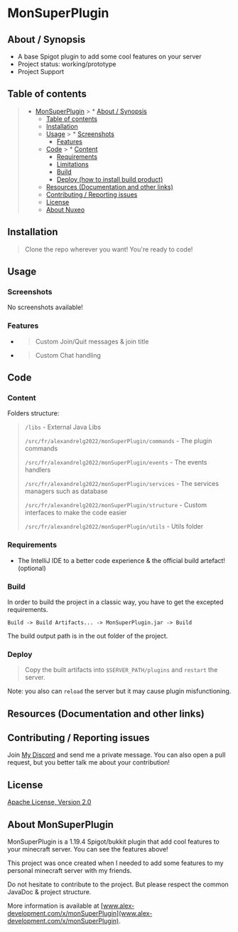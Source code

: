 # MonSuperPlugin

## About / Synopsis

* A base Spigot plugin to add some cool features on your server
* Project status: working/prototype
* Project Support

## Table of contents

> * [MonSuperPlugin](#title--repository-name)
    >   * [About / Synopsis](#about--synopsis)
>   * [Table of contents](#table-of-contents)
>   * [Installation](#installation)
>   * [Usage](#usage)
      >     * [Screenshots](#screenshots)
>     * [Features](#features)
>   * [Code](#code)
      >     * [Content](#content)
>     * [Requirements](#requirements)
>     * [Limitations](#limitations)
>     * [Build](#build)
>     * [Deploy (how to install build product)](#deploy-how-to-install-build-product)
>   * [Resources (Documentation and other links)](#resources-documentation-and-other-links)
>   * [Contributing / Reporting issues](#contributing--reporting-issues)
>   * [License](#license)
>   * [About Nuxeo](#about-nuxeo)

## Installation

> Clone the repo wherever you want! You're ready to code!

## Usage

### Screenshots

No screenshots available!

### Features

- > Custom Join/Quit messages & join title
- > Custom Chat handling

## Code

### Content

Folders structure:
> `/libs` - External Java Libs
> 
> `/src/fr/alexandrelg2022/monSuperPlugin/commands` - The plugin commands
> 
> `/src/fr/alexandrelg2022/monSuperPlugin/events` - The events handlers
> 
> `/src/fr/alexandrelg2022/monSuperPlugin/services` - The services managers such as database
> 
> `/src/fr/alexandrelg2022/monSuperPlugin/structure` - Custom interfaces to make the code easier
>
> `/src/fr/alexandrelg2022/monSuperPlugin/utils` - Utils folder

### Requirements

- The IntelliJ IDE to a better code experience & the official build artefact! (optional)

### Build

In order to build the project in a classic way, you have to get the excepted requirements.

    Build -> Build Artifacts... -> MonSuperPlugin.jar -> Build

The build output path is in the out folder of the project.

### Deploy

> Copy the built artifacts into `$SERVER_PATH/plugins` and `restart` the server.

Note: you also can ``reload`` the server but it may cause plugin misfunctioning.

## Resources (Documentation and other links)

## Contributing / Reporting issues

Join [My Discord](https://discord.gg/E6CTED7p6K) and send me a private message.
You can also open a pull request, but you better talk me about your contribution!

## License

[Apache License, Version 2.0](http://www.apache.org/licenses/LICENSE-2.0.html)

## About MonSuperPlugin

MonSuperPlugin is a 1.19.4 Spigot/bukkit plugin that add cool features to your minecraft server. You can see the features above!

This project was once created when I needed to add some features to my personal minecraft server with my friends.

Do not hesitate to contribute to the project. But please respect the common JavaDoc & project structure.

More information is available at [www.alex-development.com/x/monSuperPlugin](www.alex-development.com/x/monSuperPlugin).